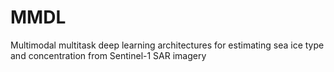 # MMDL
Multimodal multitask deep learning architectures for estimating sea ice type and concentration from Sentinel-1 SAR imagery
